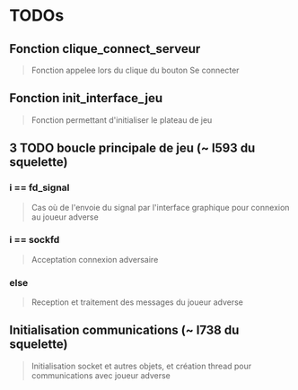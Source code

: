 # TODOs

## Fonction clique_connect_serveur
> Fonction appelee lors du clique du bouton Se connecter

## Fonction init_interface_jeu
> Fonction permettant d'initialiser le plateau de jeu

## 3 TODO boucle principale de jeu (~ l593 du squelette)

### i == fd_signal
> Cas où de l'envoie du signal par l'interface graphique pour connexion au joueur adverse

### i == sockfd
> Acceptation connexion adversaire

### else
> Reception et traitement des messages du joueur adverse


## Initialisation communications (~ l738 du squelette)
> Initialisation socket et autres objets, et création thread pour communications avec joueur adverse
